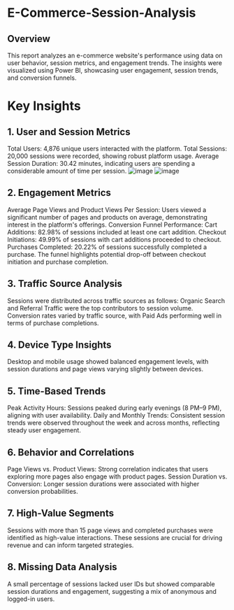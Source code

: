 # E-Commerce-Session-Analysis
## Overview
This report analyzes an e-commerce website's performance using data on user behavior, session metrics, and engagement trends. The insights were visualized using Power BI, showcasing user engagement, session trends, and conversion funnels.

# Key Insights
## 1. User and Session Metrics
Total Users: 4,876 unique users interacted with the platform.
Total Sessions: 20,000 sessions were recorded, showing robust platform usage.
Average Session Duration: 30.42 minutes, indicating users are spending a considerable amount of time per session.
![image](https://github.com/user-attachments/assets/a0d94ed1-2c05-4ef6-9292-bb4c9e070511)
![image](https://github.com/user-attachments/assets/7581a499-b297-4039-9514-51c3fa7962ca)

## 2. Engagement Metrics
Average Page Views and Product Views Per Session:
Users viewed a significant number of pages and products on average, demonstrating interest in the platform's offerings.
Conversion Funnel Performance:
Cart Additions: 82.98% of sessions included at least one cart addition.
Checkout Initiations: 49.99% of sessions with cart additions proceeded to checkout.
Purchases Completed: 20.22% of sessions successfully completed a purchase.
The funnel highlights potential drop-off between checkout initiation and purchase completion.

## 3. Traffic Source Analysis
Sessions were distributed across traffic sources as follows:
Organic Search and Referral Traffic were the top contributors to session volume.
Conversion rates varied by traffic source, with Paid Ads performing well in terms of purchase completions.

## 4. Device Type Insights
Desktop and mobile usage showed balanced engagement levels, with session durations and page views varying slightly between devices.

## 5. Time-Based Trends
Peak Activity Hours: Sessions peaked during early evenings (8 PM–9 PM), aligning with user availability.
Daily and Monthly Trends: Consistent session trends were observed throughout the week and across months, reflecting steady user engagement.

## 6. Behavior and Correlations
Page Views vs. Product Views: Strong correlation indicates that users exploring more pages also engage with product pages.
Session Duration vs. Conversion: Longer session durations were associated with higher conversion probabilities.

## 7. High-Value Segments
Sessions with more than 15 page views and completed purchases were identified as high-value interactions. These sessions are crucial for driving revenue and can inform targeted strategies.

## 8. Missing Data Analysis
A small percentage of sessions lacked user IDs but showed comparable session durations and engagement, suggesting a mix of anonymous and logged-in users.
